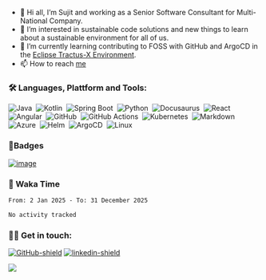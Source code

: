 - 👋 Hi all, I’m Sujit and working as a Senior Software Consultant for Multi-National Company.
- 👀 I’m interested in sustainable code solutions and new things to learn about a sustainable environment for all of us.
- 🌱 I’m currently learning contributing to FOSS with GitHub and ArgoCD in the [Eclipse Tractus-X Environment][Eclipse-Tractus-X-Link].
- 📫 How to reach [me](#-get-in-touch)

### 🛠 Languages, Plattform and Tools:

![Java](https://img.shields.io/badge/Java-007396?logo=java)&nbsp;
![Kotlin](https://img.shields.io/badge/Kotlin-0095D5?logo=kotlin)&nbsp;
![Spring Boot](https://img.shields.io/badge/Spring%20Boot-6DB33F?logo=spring-boot)&nbsp;
![Python](https://img.shields.io/badge/Python-3776AB?logo=python)&nbsp;
![Docusaurus](https://img.shields.io/badge/Docusaurus-2A6E81?logo=docusaurus)&nbsp;
![React](https://img.shields.io/badge/React-61DAFB?logo=react)&nbsp;
![Angular](https://img.shields.io/badge/Angular-DD0031?logo=angular)&nbsp;
![GitHub](https://img.shields.io/badge/GitHub-181717?logo=github)&nbsp;
![GitHub Actions](https://img.shields.io/badge/GitHub%20Actions-2088FF?logo=github-actions)&nbsp;
![Kubernetes](https://img.shields.io/badge/Kubernetes-326CE5?logo=kubernetes)&nbsp;
![Markdown](https://img.shields.io/badge/Markdown-000000?logo=markdown)&nbsp;
![Azure](https://img.shields.io/badge/Azure-0078D4?logo=microsoft-azure)&nbsp;
![Helm](https://img.shields.io/badge/Helm-0F1689?logo=helm)&nbsp;
![ArgoCD](https://img.shields.io/badge/ArgoCD-EF7B4D?logo=argo)&nbsp;
![Linux](https://img.shields.io/badge/Linux-FCC624?logo=linux)&nbsp;

### 🏅Badges

[![image](https://github.com/user-attachments/assets/99aa07c7-50cf-4904-b008-7b54a0c283e5)](https://accounts.eclipse.org/users/sujitmbrdi)



### 📝 Waka Time

<!--START_SECTION:waka-->

```txt
From: 2 Jan 2025 - To: 31 December 2025

No activity tracked
```

<!--END_SECTION:waka-->

### 🤝🏻 Get in touch:

[![GitHub-shield][GitHub-badge]](https://github.com/FossGuru-SK)
[![linkedin-shield][LinkedIn-shield]](https://www.linkedin.com/in/sujit-karne-9671b076/)

![][Profile-Counter]
<!--- Links --->
[LinkedIn-link]:   https://www.linkedin.com/in/sujit-karne-9671b076/
[GitHub-Issue-link]: https://github.com/FossGuru-SK
[LinkedIn-shield]: https://img.shields.io/badge/LinkedIn-0A66C2.svg?style=for-the-badge&logo=LinkedIn&logoColor=black
[Git-badge]: https://img.shields.io/badge/Git-F05032.svg?style=for-the-badge&logo=Git&logoColor=black
[GitHub-badge]: https://img.shields.io/badge/GitHub-181717.svg?style=for-the-badge&logo=GitHub&logoColor=white
[GitHub-Action-badge]: https://img.shields.io/badge/GitHub%20Actions-2088FF.svg?style=for-the-badge&logo=GitHub-Actions&logoColor=black
[Markdown-badge]: https://img.shields.io/badge/Markdown-000000.svg?style=for-the-badge&logo=Markdown&logoColor=white
[Azure-badge]: https://img.shields.io/badge/Microsoft%20Azure-0078D4.svg?style=for-the-badge&logo=Microsoft-Azure&logoColor=black
[ArgoCD-badge]: https://img.shields.io/badge/Argo-EF7B4D.svg?style=for-the-badge&logo=Argo&logoColor=black
[Elastic-badge]: https://img.shields.io/badge/Elastic-005571.svg?style=for-the-badge&logo=Elastic&logoColor=white
[GoLand-badge]: https://img.shields.io/badge/GoLand-000000.svg?style=for-the-badge&logo=GoLand&logoColor=white
[Linux-badge]: https://img.shields.io/badge/Linux-FCC624.svg?style=for-the-badge&logo=Linux&logoColor=black
[Kubernetes-badge]: https://img.shields.io/badge/Kubernetes-326CE5.svg?style=for-the-badge&logo=Kubernetes&logoColor=white
[Helm-badge]: https://img.shields.io/badge/Helm-0F1689.svg?style=for-the-badge&logo=Helm&logoColor=white
[Eclipse-Tractus-X-Link]: https://eclipse-tractusx.github.io/
[Profile-Counter]: https://komarev.com/ghpvc/?username=FossGuru-SK&style=for-the-badge&label=profile+view+counter
